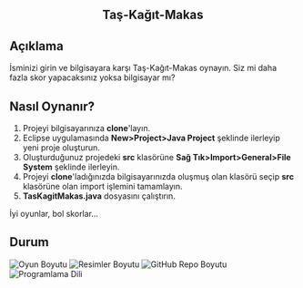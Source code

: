 <h2 align="center">Taş-Kağıt-Makas</h2>

## Açıklama
İsminizi girin ve bilgisayara karşı Taş-Kağıt-Makas oynayın. Siz mi daha fazla skor yapacaksınız yoksa bilgisayar mı?

## Nasıl Oynanır?
1) Projeyi bilgisayarınıza <b>clone</b>'layın.
2) Eclipse uygulamasında <strong>New>Project>Java Project</strong> şeklinde ilerleyip yeni proje oluşturun.
3) Oluşturduğunuz projedeki <b>src</b> klasörüne <strong>Sağ Tık>Import>General>File System</strong> şeklinde ilerleyin.
4) Projeyi <b>clone</b>'ladığınızda bilgisayarınızda oluşmuş olan klasörü seçip <b>src</b> klasörüne olan import işlemini tamamlayın.
5) <b>TasKagitMakas.java</b> dosyasını çalıştırın.
<p>İyi oyunlar, bol skorlar...</p>

## Durum
![Oyun Boyutu](https://img.shields.io/badge/9%2C99%20KB-gray?style=flat&logo=github&label=game%20size&color=green)
![Resimler Boyutu](https://img.shields.io/badge/33%2C6%20KB-gray?style=flat&logo=github&label=pic%20size&color=green)
![GitHub Repo Boyutu](https://img.shields.io/github/repo-size/kaansahin04/Tas-Kagit-Makas?logo=github&color=green)
![Programlama Dili](https://img.shields.io/github/languages/top/kaansahin04/Tas-Kagit-Makas?color=%23A49410)

